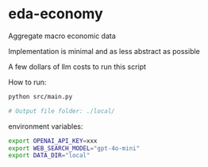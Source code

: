# eda-economy

Aggregate macro economic data

Implementation is minimal and as less abstract as possible

A few dollars of llm costs to run this script

How to run:

```bash
python src/main.py

# Output file folder: ./local/
```

environment variables:

```bash
export OPENAI_API_KEY=xxx
export WEB_SEARCH_MODEL="gpt-4o-mini"
export DATA_DIR="local"
```
